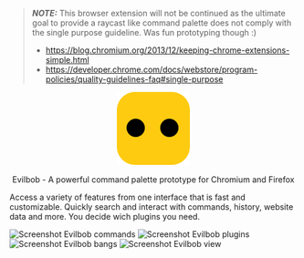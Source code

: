 > **_NOTE:_** This browser extension will not be continued as the ultimate goal to provide a raycast like command palette does not comply with the single purpose guideline. Was fun prototyping though :)
> - https://blog.chromium.org/2013/12/keeping-chrome-extensions-simple.html
> - https://developer.chrome.com/docs/webstore/program-policies/quality-guidelines-faq#single-purpose

<p align="center">
    <img src="https://raw.githubusercontent.com/otis11/evilbob/refs/heads/main/src/media/evilbob-icon-128x128.png">
</p>
<p align="center">
Evilbob - A powerful command palette prototype for Chromium and Firefox
</p>


Access a variety of features from one interface that is fast and customizable.
Quickly search and interact with commands, history, website data and more.
You decide wich plugins you need.

![Screenshot Evilbob commands](./src/media/screenshot-commands.png)
![Screenshot Evilbob plugins](./src/media/screenshot-plugins.png)
![Screenshot Evilbob bangs](./src/media/screenshot-bangs.png)
![Screenshot Evilbob view](./src/media/screenshot-view.png)
